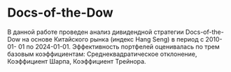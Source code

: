 # Docs-of-the-Dow

В данной работе проведен анализ дивидендной стратегии Docs-of-the-Dow на основе Китайского рынка (индекс Hang Seng) в период с 2010-01-
01 по 2024-01-01.
Эффективность портфелей оценивалась по трем базовым коэффициентам: Среднеквадратическое отклонение, Коэффициент Шарпа, Коэффициент Трейнора.
